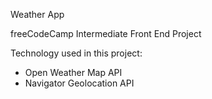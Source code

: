 Weather App

freeCodeCamp Intermediate Front End Project

Technology used in this project:
- Open Weather Map API
- Navigator Geolocation API
